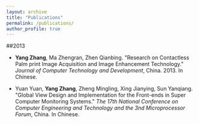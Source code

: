 ```yaml
---
layout: archive
title: "Publications"
permalink: /publications/
author_profile: true
---
```


##2013
* <strong>Yang Zhang</strong>, Ma Zhengran, Zhen Qianbing. "Research on Contactless Palm print Image Acquisition and Image Enhancement Technology." <i>Journal of Computer Technology and Development</i>, China. 2013. In Chinese.

* Yuan Yuan, <strong>Yang Zhang</strong>, Zheng Mingling, Xing Jianying, Sun Yanqiang. "Global View Design and Implementation for the Front-ends in Super Computer Monitoring Systems." <i>The 17th National Conference on Computer Engineering and Technology and the 3nd Microprocessor Forum</i>, China. In Chinese.

